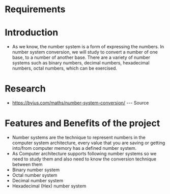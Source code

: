 # Requirements
# Introduction
* As we know, the number system is a form of expressing the numbers. In number system conversion, we will study to convert a number of one base, to a number of another base. There are a variety of number systems such as binary numbers, decimal numbers, hexadecimal numbers, octal numbers, which can be exercised.

# Research
* https://byjus.com/maths/number-system-conversion/ --- Source
# Features and Benefits of the project
*  Number systems are the technique to represent numbers in the computer system architecture, every value that you are saving or getting into/from computer memory has a defined number system.
*  As Computer architecture supports following number systems so we need to study them and also need to know the conversion technique between them
*  Binary number system
* Octal number system
* Decimal number system
* Hexadecimal (Hex) number system

